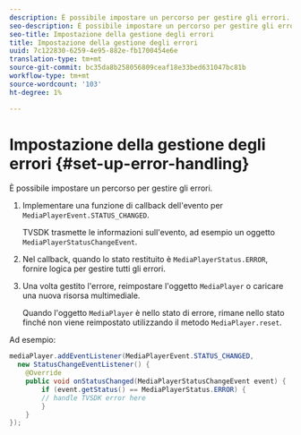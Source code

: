 ```yaml
---
description: È possibile impostare un percorso per gestire gli errori.
seo-description: È possibile impostare un percorso per gestire gli errori.
seo-title: Impostazione della gestione degli errori
title: Impostazione della gestione degli errori
uuid: 7c122830-6259-4e95-882e-fb1700454e6e
translation-type: tm+mt
source-git-commit: bc35da8b258056809ceaf18e33bed631047bc81b
workflow-type: tm+mt
source-wordcount: '103'
ht-degree: 1%

---
```



# Impostazione della gestione degli errori {#set-up-error-handling}

È possibile impostare un percorso per gestire gli errori.

1. Implementare una funzione di callback dell&#39;evento per `MediaPlayerEvent.STATUS_CHANGED`.

   TVSDK trasmette le informazioni sull&#39;evento, ad esempio un oggetto `MediaPlayerStatusChangeEvent`.
1. Nel callback, quando lo stato restituito è `MediaPlayerStatus.ERROR`, fornire logica per gestire tutti gli errori.
1. Una volta gestito l&#39;errore, reimpostare l&#39;oggetto `MediaPlayer` o caricare una nuova risorsa multimediale.

   Quando l&#39;oggetto `MediaPlayer` è nello stato di errore, rimane nello stato finché non viene reimpostato utilizzando il metodo `MediaPlayer.reset`.

<!--<a id="example_E74BB605ED08450295B8902F1E4BB8F5"></a>-->

Ad esempio:

```java
mediaPlayer.addEventListener(MediaPlayerEvent.STATUS_CHANGED,  
  new StatusChangeEventListener() { 
    @Override 
    public void onStatusChanged(MediaPlayerStatusChangeEvent event) { 
        if (event.getStatus() == MediaPlayerStatus.ERROR) { 
        // handle TVSDK error here 
        } 
    } 
});
```
